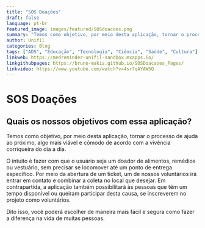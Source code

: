```yaml
---
title: "SOS Doações"
draft: false
language: pt-br
featured_image: images/featured/SOSdoacoes.png
summary: "Temos como objetivo, por meio desta aplicação, tornar o processo de ajuda ao próximo, algo mais viável e cômodo de acordo com a vivencia corriqueira do dia a dia."
author: Unifil
categories: Blog
tags: ["ADS", "Educação", "Tecnologia", "Ciência", "Saúde", "Cultura"]
linkweb: https://medreminder-unifil-sandbox.mxapps.io/
linkgithubpages: https://bruno-makis.github.io/SOSDoacaoes_Pages/
linkvideo: https://www.youtube.com/watch?v=4sr7qAYAW5Q
---
```




# SOS Doações

## Quais os nossos objetivos com essa aplicação?

Temos como objetivo, por meio desta aplicação, tornar o processo de ajuda ao próximo, algo mais viável e cômodo de acordo com a vivência corriqueira do dia a dia.

O intuito é fazer com que o usuário seja um doador de alimentos, remédios ou vestuário, sem precisar se locomover até um ponto de entrega específico. Por meio da abertura de um ticket, um de nossos voluntários irá entrar em contato e combinar a coleta no local que desejar. Em contrapartida, a aplicação também possibilitará às pessoas que têm um tempo disponível ou queiram participar desta causa, se inscreverem no projeto como voluntários.

Dito isso, você poderá escolher de maneira mais fácil e segura como fazer a diferença na vida de muitas pessoas.
